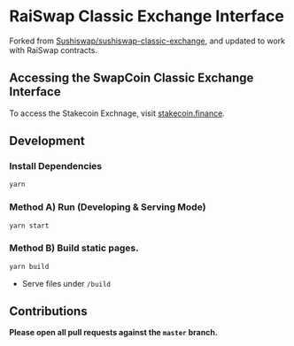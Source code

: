 # RaiSwap Classic Exchange Interface

Forked from [Sushiswap/sushiswap-classic-exchange](https://github.com/sushiswap/sushiswap-classic-exchange), and updated to work with RaiSwap contracts.

## Accessing the SwapCoin Classic Exchange Interface

To access the Stakecoin Exchnage, visit [stakecoin.finance](https://stakecoin.finance/#/).

## Development

### Install Dependencies

```bash
yarn
```

### Method A) Run (Developing & Serving Mode)

```bash
yarn start
```

### Method B) Build static pages.

```bash
yarn build
```

- Serve files under ```/build```

## Contributions

**Please open all pull requests against the `master` branch.** 
